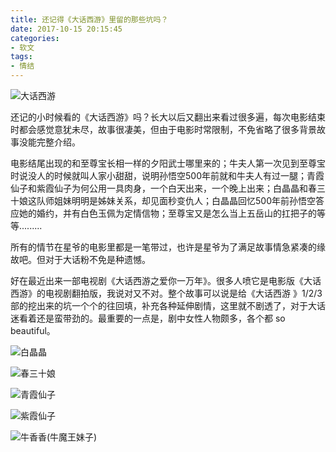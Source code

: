 ```yaml
---
title: 还记得《大话西游》里留的那些坑吗？
date: 2017-10-15 20:15:45
categories:
- 软文
tags:
- 情结
---
```


![大话西游](http://upload-images.jianshu.io/upload_images/6693922-ef5613e62e39372b.png?imageMogr2/auto-orient/strip%7CimageView2/2/w/1240)

还记的小时候看的《大话西游》吗？长大以后又翻出来看过很多遍，每次电影结束时都会感觉意犹未尽，故事很凄美，但由于电影时常限制，不免省略了很多背景故事没能完整介绍。

电影结尾出现的和至尊宝长相一样的夕阳武士哪里来的；牛夫人第一次见到至尊宝时说没人的时候就叫人家小甜甜，说明孙悟空500年前就和牛夫人有过一腿；青霞仙子和紫霞仙子为何公用一具肉身，一个白天出来，一个晚上出来；白晶晶和春三十娘这队师姐妹明明是姊妹关系，却见面秒变仇人；白晶晶回忆500年前孙悟空答应她的婚约，并有白色玉佩为定情信物；至尊宝又是怎么当上五岳山的扛把子的等等.........

所有的情节在星爷的电影里都是一笔带过，也许是星爷为了满足故事情急紧凑的缘故吧。但对于大话粉不免是种遗憾。

好在最近出来一部电视剧《大话西游之爱你一万年》。很多人喷它是电影版《大话西游》的电视剧翻拍版，我说对又不对。整个故事可以说是给《大话西游 》1/2/3 部的挖出来的坑一个个的往回填，补充各种延伸剧情，这里就不剧透了，对于大话迷看着还是蛮带劲的。最重要的一点是，剧中女性人物颇多，各个都 so beautiful。


![白晶晶](http://upload-images.jianshu.io/upload_images/6693922-7321404a7026dab1.png?imageMogr2/auto-orient/strip%7CimageView2/2/w/1240)

![春三十娘](http://upload-images.jianshu.io/upload_images/6693922-e0ea9ff0fde3e187.png?imageMogr2/auto-orient/strip%7CimageView2/2/w/1240)

![青霞仙子](http://upload-images.jianshu.io/upload_images/6693922-955f64c7d0a89a3c.png?imageMogr2/auto-orient/strip%7CimageView2/2/w/1240)

![紫霞仙子](http://upload-images.jianshu.io/upload_images/6693922-d147ad1c3360e2d8.png?imageMogr2/auto-orient/strip%7CimageView2/2/w/1240)

![牛香香(牛魔王妹子)](http://upload-images.jianshu.io/upload_images/6693922-77792e4d618ee193.png?imageMogr2/auto-orient/strip%7CimageView2/2/w/1240)
